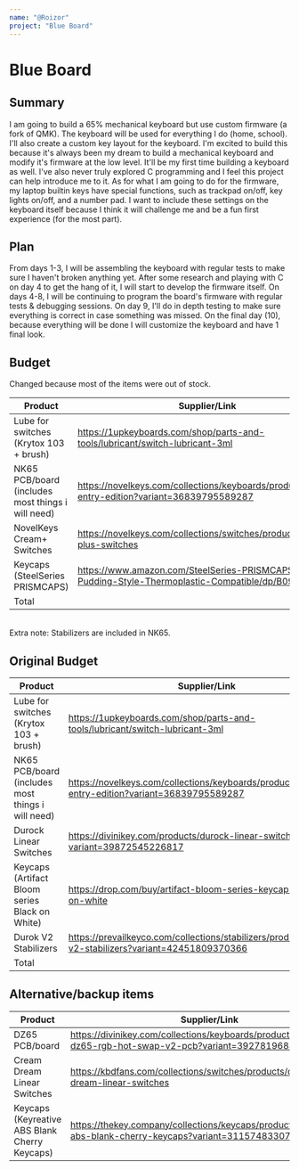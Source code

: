 ```yaml
---
name: "@Roizor"
project: "Blue Board"
---
```


# Blue Board

## Summary

  I am going to build a 65% mechanical keyboard but use custom firmware (a fork of QMK). The keyboard will be used for everything I do (home, school). 
  I'll also create a custom key layout for the keyboard.
  I'm excited to build this because it's always been my dream to build a mechanical keyboard and modify it's firmware at the low level. It'll be my first time building a keyboard as well.
  I've also never truly explored C programming and I feel this project can help introduce me to it. As for what I am going to do for the firmware, my laptop builtin keys have special functions, such as trackpad on/off, key lights on/off, and a number pad. I want to include these settings on the keyboard itself because I think it will challenge me and be a fun first experience (for the most part). 

## Plan

From days 1-3, I will be assembling the keyboard with regular tests to make sure I haven't broken anything yet.
After some research and playing with C on day 4 to get the hang of it, I will start to develop the firmware itself.
On days 4-8, I will be continuing to program the board's firmware with regular tests & debugging sessions.
On day 9, I'll do in depth testing to make sure everything is correct in case something was missed.
On the final day (10), because everything will be done I will customize the keyboard and have 1 final look. 

## Budget
Changed because most of the items were out of stock.

| Product         | Supplier/Link                         | Cost   |
| --------------- | ------------------------------------- | ------ |
| Lube for switches (Krytox 103 + brush)  | https://1upkeyboards.com/shop/parts-and-tools/lubricant/switch-lubricant-3ml | $11.00  |
| NK65 PCB/board (includes most things i will need) | https://novelkeys.com/collections/keyboards/products/nk65-entry-edition?variant=36839795589287  | $95.00 |
| NovelKeys Cream+ Switches| https://novelkeys.com/collections/switches/products/cream-plus-switches | $46.80 |
| Keycaps (SteelSeries PRISMCAPS) | https://www.amazon.com/SteelSeries-PRISMCAPS-Pudding-Style-Thermoplastic-Compatible/dp/B0955721RV | $29.99|
| Total           |                                       | $183.88 |
<br/>
Extra note: Stabilizers are included in NK65.  

## Original Budget
| Product         | Supplier/Link                         | Cost   |
| --------------- | ------------------------------------- | ------ |
| Lube for switches (Krytox 103 + brush)  | https://1upkeyboards.com/shop/parts-and-tools/lubricant/switch-lubricant-3ml | $11.00  |
| NK65 PCB/board (includes most things i will need) | https://novelkeys.com/collections/keyboards/products/nk65-entry-edition?variant=36839795589287  | $95.00 |
| Durock Linear Switches| https://divinikey.com/products/durock-linear-switches?variant=39872545226817 | $38.88|
| Keycaps (Artifact Bloom series Black on White) | https://drop.com/buy/artifact-bloom-series-keycap-set-black-on-white| $35.00|
| Durok V2 Stabilizers | https://prevailkeyco.com/collections/stabilizers/products/durock-v2-stabilizers?variant=42451809370366 | $4.00 |
| Total           |                                       | $183.88 |

## Alternative/backup items
| Product         | Supplier/Link                         | Cost   |
| --------------- | ------------------------------------- | ------ |
| DZ65 PCB/board | https://divinikey.com/collections/keyboards/products/kbdfans-dz65-rgb-hot-swap-v2-pcb?variant=39278196883521  | $95.00 |
| Cream Dream Linear Switches| https://kbdfans.com/collections/switches/products/cream-dream-linear-switches | $68.88 |
| Keycaps (Keyreative ABS Blank Cherry Keycaps) |https://thekey.company/collections/keycaps/products/keyreative-abs-blank-cherry-keycaps?variant=31157483307097 | $35.00|

